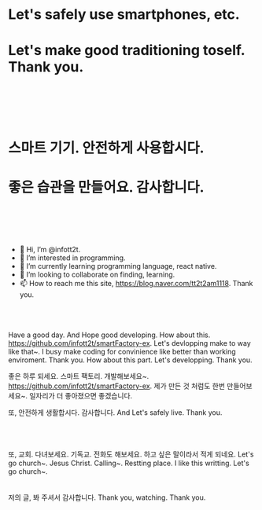 <h1>Let's safely use smartphones, etc.</h1>
<h1>Let's make good traditioning toself. Thank you.</h1>
<br/><br/><br/><br/>
<h1>스마트 기기. 안전하게 사용합시다. </h1>
<h1>좋은 습관을 만들어요. 감사합니다.</h1>
<br/><br/><br/><br/>

- 👋 Hi, I’m @infott2t.
- 👀 I’m interested in programming.
- 🌱 I’m currently learning programming language, react native.
- 💞️ I’m looking to collaborate on finding, learning.
- 📫 How to reach me this site, https://blog.naver.com/tt2t2am1118. Thank you.
<br/><br/><br/><br/>

Have a good day. And Hope good developing. How about this. https://github.com/infott2t/smartFactory-ex. Let's devlopping make to way like that~. I busy make coding for convinience like better than working enviroment. Thank you. How about this part. Let's developping. Thank you.

 
좋은 하루 되세요. 스마트 팩토리. 개발해보세요~. https://github.com/infott2t/smartFactory-ex. 제가 만든 것 처럼도 한번 만들어보세요~. 일자리가 더 좋아졌으면 좋겠습니다. 

또, 안전하게 생활합시다. 감사합니다. And Let's safely live. Thank you.

<br/><br/><br/>
또, 교회. 다녀보세요. 기독교. 전화도 해보세요. 하고 싶은 말이라서 적게 되네요.
Let's go church~. Jesus Christ. Calling~. Restting place. I like this writting. Let's go church~.
<br/><br/><br/>
저의 글, 봐 주셔서 감사합니다.
Thank you, watching. Thank you. 

